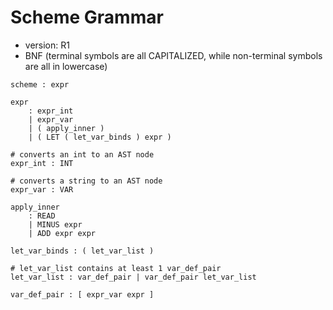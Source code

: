 # Scheme Grammar

- version: R1
- BNF (terminal symbols are all CAPITALIZED, while non-terminal symbols are all in lowercase)

```
scheme : expr

expr 
    : expr_int 
    | expr_var
    | ( apply_inner )
    | ( LET ( let_var_binds ) expr )

# converts an int to an AST node
expr_int : INT 

# converts a string to an AST node
expr_var : VAR

apply_inner
    : READ
    | MINUS expr
    | ADD expr expr

let_var_binds : ( let_var_list )

# let_var_list contains at least 1 var_def_pair
let_var_list : var_def_pair | var_def_pair let_var_list

var_def_pair : [ expr_var expr ]

```